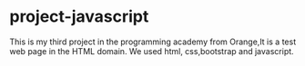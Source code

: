 # project-javascript
This is my third project in the programming academy from Orange,It is a test web page in the HTML domain. We used html, css,bootstrap and javascript.
